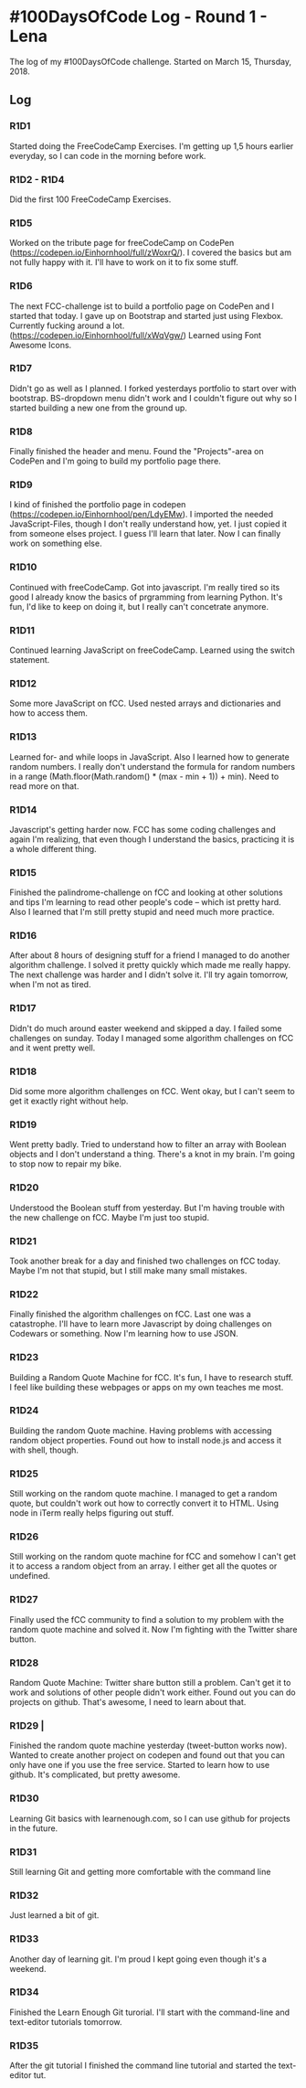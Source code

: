 # #100DaysOfCode Log - Round 1 - Lena
The log of my #100DaysOfCode challenge. Started on March 15, Thursday, 2018.

## Log

### R1D1 
Started doing the FreeCodeCamp Exercises. I'm getting up 1,5 hours earlier everyday, so I can code in the morning before work. 

### R1D2 - R1D4
Did the first 100 FreeCodeCamp Exercises.

### R1D5
Worked on the tribute page for freeCodeCamp on CodePen (https://codepen.io/Einhornhool/full/zWoxrQ/). I covered the basics but am not fully happy with it. I'll have to work on it to fix some stuff.

### R1D6
The next FCC-challenge ist to build a portfolio page on CodePen and I started that today. I gave up on Bootstrap and started just using Flexbox. Currently fucking around a lot. (https://codepen.io/Einhornhool/full/xWqVgw/)
Learned using Font Awesome Icons.

### R1D7
Didn't go as well as I planned. I forked yesterdays portfolio to start over with bootstrap. BS-dropdown menu didn't work and I couldn't figure out why so I started building a new one from  the ground up. 

### R1D8
Finally finished the header and menu. Found the "Projects"-area on CodePen and I'm going to build my portfolio page there. 

### R1D9
I kind of finished the portfolio page in codepen (https://codepen.io/Einhornhool/pen/LdyEMw). I imported the needed JavaScript-Files, though I don't really understand how, yet. I just copied it from someone elses project. I guess I'll learn that later.
Now I can finally work on something else.

### R1D10
Continued with freeCodeCamp. Got into javascript. I'm really tired so its good I already know the basics of prgramming from learning Python. It's fun, I'd like to keep on doing it, but I really can't concetrate anymore.

### R1D11
Continued learning JavaScript on freeCodeCamp. Learned using the switch statement.

### R1D12
Some more JavaScript on fCC. Used nested arrays and dictionaries and how to access them.

### R1D13
Learned for- and while loops in JavaScript. Also I learned how to generate random numbers. I really don't understand the formula for random numbers in a range (Math.floor(Math.random() * (max - min + 1)) + min). Need to read more on that.

### R1D14
Javascript's getting harder now. FCC has some coding challenges and again I'm realizing, that even though I understand the basics, practicing it is a whole different thing.

### R1D15
Finished the palindrome-challenge on fCC and looking at other solutions and tips I'm learning to read other people's code – which ist pretty hard. Also I learned that I'm still pretty stupid and need much more practice.


### R1D16
After about 8 hours of designing stuff for a friend I managed to do another algorithm challenge. I solved it pretty quickly which made me really happy. The next challenge was harder and I didn't solve it. I'll try again tomorrow, when I'm not as tired.

### R1D17
Didn't do much around easter weekend and skipped a day. I failed some challenges on sunday. 
Today I managed some algorithm challenges on fCC and it went pretty well.

### R1D18
Did some more algorithm challenges on fCC. Went okay, but  I can't seem to get it exactly right without help.

### R1D19 
Went pretty badly. Tried to understand how to filter an array with Boolean objects and I don't understand a thing. There's a knot in my brain. I'm going to stop now to repair my bike.

### R1D20
Understood the Boolean stuff from yesterday. But I'm having trouble with the new challenge on fCC. Maybe I'm just too stupid.

### R1D21
Took another break for a day and finished two challenges on fCC today. Maybe I'm not that stupid, but I still make many small mistakes.

### R1D22
Finally finished the algorithm challenges on fCC. Last one was a catastrophe. I'll have to learn more Javascript by doing challenges on Codewars or something. 
Now I'm learning how to use JSON. 

### R1D23
Building a Random Quote Machine for fCC. It's fun, I have to research stuff. I feel like building these webpages or apps on my own teaches me most. 

### R1D24
Building the random Quote machine. Having problems with accessing random object properties. Found out how to install node.js and access it with shell, though.

### R1D25
Still working on the random quote machine. I managed to get a random quote, but couldn't work out how to correctly convert it to HTML. Using node in iTerm really helps figuring out stuff.

### R1D26
Still working on the random quote machine for fCC and somehow I can't get it to access a random object from an array. I either get all the quotes or undefined.

### R1D27
Finally used the fCC community to find a solution to my problem with the random quote machine and solved it. Now I'm fighting with the Twitter share button.

### R1D28
Random Quote Machine: Twitter share button still a problem. Can't get it to work and solutions of other people didn't work either. Found out you can do projects on github. That's awesome, I need to learn about that.

### R1D29 |
Finished the random quote machine yesterday (tweet-button works now). Wanted to create another project on codepen and found out that you can only have one if you use the free service. Started to learn how to use github. It's complicated, but pretty awesome. 

### R1D30
Learning Git basics with learnenough.com, so I can use github for projects in the future.

### R1D31 
Still learning Git and getting more comfortable with the command line

### R1D32
Just learned a bit of git. 

### R1D33
Another day of learning git. I'm proud I kept going even though it's a weekend.

### R1D34
Finished the Learn Enough Git turorial. I'll start with the command-line and text-editor tutorials tomorrow.

### R1D35 
After the git tutorial I finished the command line tutorial and started the text-editor tut.
